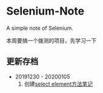 # Selenium-Note
 A simple note of Selenium.

本周要搞一个拨测的项目，先学习一下
## 更新存档
* 20191230 - 20200105
	1. 创建[select element方法笔记](https://github.com/pppineapple/Selenium/blob/master/selenium_learning/select_elements.ipynb)
	